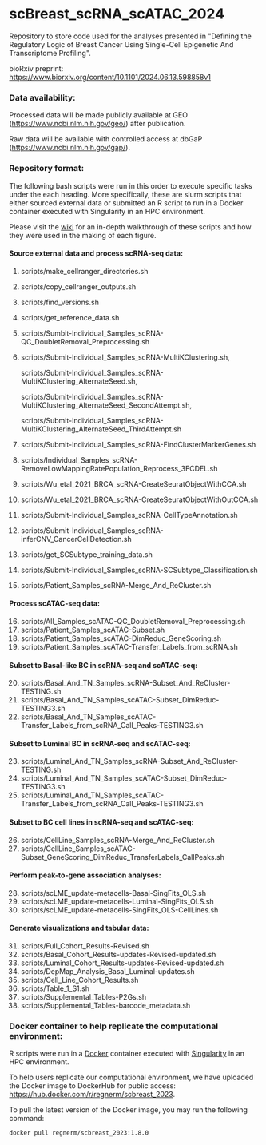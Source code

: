 # scBreast_scRNA_scATAC_2024
Repository to store code used for the analyses presented in "Defining the Regulatory Logic of Breast Cancer Using Single-Cell Epigenetic And Transcriptome Profiling". 

bioRxiv preprint: https://www.biorxiv.org/content/10.1101/2024.06.13.598858v1 

### Data availability:
Processed data will be made publicly available at GEO (https://www.ncbi.nlm.nih.gov/geo/) after publication. 

Raw data will be available with controlled access at dbGaP (https://www.ncbi.nlm.nih.gov/gap/).

### Repository format:
The following bash scripts were run in this order to execute specific tasks under the each heading. More specifically, these are slurm scripts that either sourced external data or submitted an R script to run in a Docker container executed with Singularity in an HPC environment. 

Please visit the [wiki](https://github.com/RegnerM2015/scBreast_scRNA_scATAC_2024/wiki) for an in-depth walkthrough of these scripts and how they were used in the making of each figure. 

#### Source external data and process scRNA-seq data:
1. scripts/make_cellranger_directories.sh
2. scripts/copy_cellranger_outputs.sh
3. scripts/find_versions.sh
4. scripts/get_reference_data.sh
5. scripts/Sumbit-Individual_Samples_scRNA-QC_DoubletRemoval_Preprocessing.sh
6. scripts/Submit-Individual_Samples_scRNA-MultiKClustering.sh,
   
   scripts/Submit-Individual_Samples_scRNA-MultiKClustering_AlternateSeed.sh,

   scripts/Submit-Individual_Samples_scRNA-MultiKClustering_AlternateSeed_SecondAttempt.sh,

   scripts/Submit-Individual_Samples_scRNA-MultiKClustering_AlternateSeed_ThirdAttempt.sh
7. scripts/Submit-Individual_Samples_scRNA-FindClusterMarkerGenes.sh
8. scripts/Individual_Samples_scRNA-RemoveLowMappingRatePopulation_Reprocess_3FCDEL.sh
9. scripts/Wu_etal_2021_BRCA_scRNA-CreateSeuratObjectWithCCA.sh
10. scripts/Wu_etal_2021_BRCA_scRNA-CreateSeuratObjectWithOutCCA.sh
11. scripts/Submit-Individual_Samples_scRNA-CellTypeAnnotation.sh
12. scripts/Submit-Individual_Samples_scRNA-inferCNV_CancerCellDetection.sh
13. scripts/get_SCSubtype_training_data.sh
14. scripts/Submit-Individual_Samples_scRNA-SCSubtype_Classification.sh
15. scripts/Patient_Samples_scRNA-Merge_And_ReCluster.sh

#### Process scATAC-seq data:
16. scripts/All_Samples_scATAC-QC_DoubletRemoval_Preprocessing.sh
17. scripts/Patient_Samples_scATAC-Subset.sh
18. scripts/Patient_Samples_scATAC-DimReduc_GeneScoring.sh
19. scripts/Patient_Samples_scATAC-Transfer_Labels_from_scRNA.sh

#### Subset to Basal-like BC in scRNA-seq and scATAC-seq:
20. scripts/Basal_And_TN_Samples_scRNA-Subset_And_ReCluster-TESTING.sh
21. scripts/Basal_And_TN_Samples_scATAC-Subset_DimReduc-TESTING3.sh
22. scripts/Basal_And_TN_Samples_scATAC-Transfer_Labels_from_scRNA_Call_Peaks-TESTING3.sh

#### Subset to Luminal BC in scRNA-seq and scATAC-seq:
23. scripts/Luminal_And_TN_Samples_scRNA-Subset_And_ReCluster-TESTING.sh
24. scripts/Luminal_And_TN_Samples_scATAC-Subset_DimReduc-TESTING3.sh
25. scripts/Luminal_And_TN_Samples_scATAC-Transfer_Labels_from_scRNA_Call_Peaks-TESTING3.sh
    
#### Subset to BC cell lines in scRNA-seq and scATAC-seq:
26. scripts/CellLine_Samples_scRNA-Merge_And_ReCluster.sh
27. scripts/CellLine_Samples_scATAC-Subset_GeneScoring_DimReduc_TransferLabels_CallPeaks.sh

#### Perform peak-to-gene association analyses:
28. scripts/scLME_update-metacells-Basal-SingFits_OLS.sh
29. scripts/scLME_update-metacells-Luminal-SingFits_OLS.sh
30. scripts/scLME_update-metacells-SingFits_OLS-CellLines.sh

#### Generate visualizations and tabular data:
31. scripts/Full_Cohort_Results-Revised.sh
32. scripts/Basal_Cohort_Results-updates-Revised-updated.sh
33. scripts/Luminal_Cohort_Results-updates-Revised-updated.sh
34. scripts/DepMap_Analysis_Basal_Luminal-updates.sh
35. scripts/Cell_Line_Cohort_Results.sh
36. scripts/Table_1_S1.sh
37. scripts/Supplemental_Tables-P2Gs.sh
38. scripts/Supplemental_Tables-barcode_metadata.sh

### Docker container to help replicate the computational environment:
R scripts were run in a [Docker](https://www.docker.com/resources/what-container/) container executed with [Singularity](https://github.com/sylabs/singularity) in an HPC environment.

To help users replicate our computational environment, we have uploaded the Docker image to DockerHub for public access: https://hub.docker.com/r/regnerm/scbreast_2023.

To pull the latest version of the Docker image, you may run the following command: 
```
docker pull regnerm/scbreast_2023:1.8.0
```
